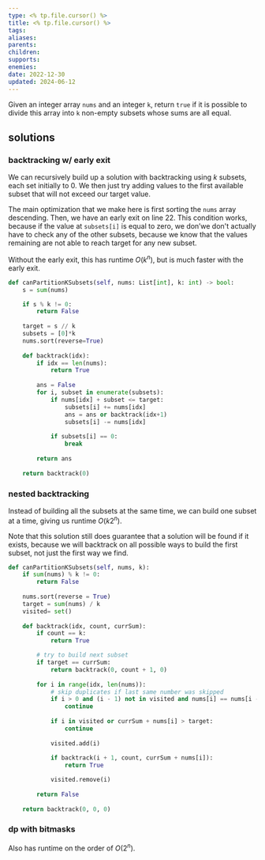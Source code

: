 ```yaml
---
type: <% tp.file.cursor() %>
title: <% tp.file.cursor() %>
tags:
aliases: 
parents: 
children: 
supports: 
enemies:
date: 2022-12-30
updated: 2024-06-12
---
```


Given an integer array `nums` and an integer `k`, return `true` if it is possible to divide this array into `k` non-empty subsets whose sums are all equal.

## solutions

### backtracking w/ early exit

We can recursively build up a solution with backtracking using $k$ subsets, each set initially to 0. We then just try adding values to the first available subset that will not exceed our target value.

The main optimization that we make here is first sorting the `nums` array descending. Then, we have an early exit on line 22. This condition works, because if the value at `subsets[i]` is equal to zero, we don’we don't actually have to check any of the other subsets, because we know that the values remaining are not able to reach target for any new subset.

Without the early exit, this has runtime $O(k^n)$, but is much faster with the early exit.

```python
def canPartitionKSubsets(self, nums: List[int], k: int) -> bool:
	s = sum(nums)

	if s % k != 0:
		return False
	  
	target = s // k
	subsets = [0]*k
	nums.sort(reverse=True)
	  
	def backtrack(idx):
		if idx == len(nums):
			return True
		  
		ans = False
		for i, subset in enumerate(subsets):
			if nums[idx] + subset <= target:
				subsets[i] += nums[idx]
				ans = ans or backtrack(idx+1)
				subsets[i] -= nums[idx]
		  
			if subsets[i] == 0:
				break
		  
		return ans
	  
	return backtrack(0)
```

### nested backtracking

Instead of building all the subsets at the same time, we can build one subset at a time, giving us runtime $O(k2^n)$.

Note that this solution still does guarantee that a solution will be found if it exists, because we will backtrack on all possible ways to build the first subset, not just the first way we find.

```python
def canPartitionKSubsets(self, nums, k):
	if sum(nums) % k != 0:
		return False
	  
	nums.sort(reverse = True)
	target = sum(nums) / k
	visited= set()
	  
	def backtrack(idx, count, currSum):
		if count == k:
			return True

		# try to build next subset
		if target == currSum:
			return backtrack(0, count + 1, 0)
		  
		for i in range(idx, len(nums)):
			# skip duplicates if last same number was skipped
			if i > 0 and (i - 1) not in visited and nums[i] == nums[i - 1]:
				continue
		  
			if i in visited or currSum + nums[i] > target:
				continue
		  
			visited.add(i)
				  
			if backtrack(i + 1, count, currSum + nums[i]):
				return True

			visited.remove(i)
		  
		return False
	
	return backtrack(0, 0, 0)
```

### dp with bitmasks

Also has runtime on the order of $O(2^n)$.
